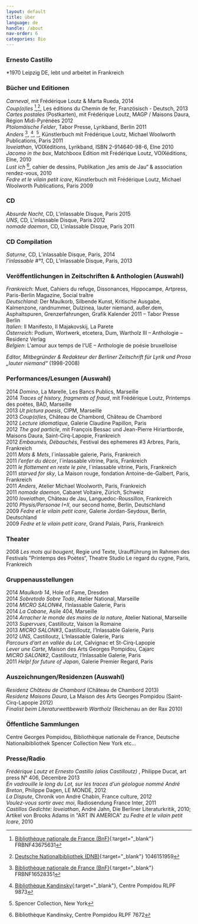 ```yaml
---
layout: default
title: über
language: de
handle: /about
nav-order: 6
categories: Bio
---
```

### Ernesto Castillo  
*1970 Leipzig DE, lebt und arbeitet in Frankreich  
  
  
### Bücher und Editionen  
  
*Carneval*, mit Frédérique Loutz &amp; Marta Rueda, 2014   
*Coup(o)les* [^1],[^2], Les éditions du Chemin de fer, Französisch - Deutsch, 2013  
*Cartes postales* (Postkarten), mit Frédérique Loutz, MAGP / Maisons Daura, Région Midi-Pyrénées 2012  
*Ptolomäische Felder*, Tabor Presse, Lyrikband, Berlin 2011  
*Anders* [^3], [^4], [^5], Künstlerbuch mit Frédérique Loutz, Michael Woolworth Publications, Paris 2011  
*loveiathan*, VOIXéditions, Lyrikband, ISBN 2-914640-98-6, Elne 2010  
*Jacomo in the box*, Matchboox Edition mit Frédérique Loutz, VOIXéditions, Elne, 2010  
*Lust ich* [^6], cahier de dessins, Publikation „les amis de Jau“ & association rendez-vous, 2010  
*Fedre et le vilain petit icare*, Künstlerbuch mit Frédérique Loutz, Michael Woolworth Publications, Paris 2009  
  
### CD 
  
*Absurde Nacht*, CD, L'inlassable Disque, Paris 2015  
*UNS*, CD, L'inlassable Disque, Paris 2012  
*nomade daemon*, CD, L'inlassable Disque, Paris 2011  

### CD  Compilation  
  
*Saturne*, CD, L’inlassable Disque, Paris, 2014  
*l’inlassable #°1*, CD, L’inlassable Disque, Paris, 2013  
  
### Veröffentlichungen in Zeitschriften & Anthologien (Auswahl)  
  
*Frankreich*: Muet, Cahiers du refuge, Dissonances, Hippocampe, Artpress, Paris-Berlin Magazine, Social traître  
*Deutschland*: Der Maulkorb, Silbende Kunst, Kritische Ausgabe, Kalmenzone, randnummer, Dulzinea, lauter niemand, außer.dem, Asphaltspuren, Grenzerfahrungen, Grafik Kalender 2011 – Tabor Presse Berlin  
*Italien*: Il Manifesto, Il Majakovskij, La Parete  
*Österreich*: Podium, Wortwerk, etcetera, Dum, Wartholz III  – Anthologie – Residenz Verlag  
*Belgien*: L&apos;amour aux temps de l&apos;UE – Anthologie de poésie bruxelloise  
    
*Editor, Mitbegründer & Redakteur der Berliner Zeitschrift für Lyrik und Prosa „lauter niemand“* (1998-2008)  
  
### Performances/Lesungen (Auswahl)  
  
2014 *Domino*, La Marelle, Les Bancs Publics, Marseille  
2014 *Traces of history, fragments of fraud*, mit Frédérique Loutz, Printemps des poètes, BAD, Marseille  
2013 *Ut pictura poesis*, CIPM, Marseille  
2013 *Coup(o)les*, Château de Chambord, Château de Chambord  
2012 *Lecture idiomatique*, Galerie Claudine Papillon, Paris  
2012 *The god particle*, mit François Bessac und Jean-Pierre Hiriartborde, Maisons Daura, Saint-Cirq-Lapopie, Frankreich  
2012 *Embaumés, Débauchés*, Festival des ephemeres #3 Arbres, Paris, Frankreich  
2011 *Mots & Mets*, l´inlassable galerie, Paris, Frankreich  
2011 *l’enfer du décor*, l´inlassable vitrine, Paris, Frankreich  
2011 *le flottement en reste le pire*, l´inlassable vitrine, Paris, Frankreich  
2011 *starved for sky*, La Maison rouge, fondation Antoine-de-Galbert, Paris, Frankreich  
2011 *Anders*, Atelier Michael Woolworth, Paris, Frankreich  
2011 *nomade daemon*, Cabaret Voltaire, Zürich, Schweiz  
2010 *loveiathan*, Château de Jau, Languedoc-Roussillon, Frankreich  
2010 *Physis/Personae I+II*, our second home, Berlin, Deutschland  
2009 *Fedre et le vilain petit icare*, Galerie Jordan-Seydoux, Berlin, Deutschland  
2009 *Fedre et le vilain petit icare*, Grand Palais, Paris, Frankreich  
  
### Theater  
  
2008 *Les mots qui bougent*, Regie und Texte, Uraufführung im Rahmen des Festivals ”Printemps des Poètes“, Theatre Studio Le regard du cygne, Paris, Frankreich  
  
### Gruppenausstellungen  
  
2014 *Maulkorb 14*, Hole of Fame, Dresden  
2014 *Sobretodo Sobre Todo*, Atelier National, Marseille  
2014 *MICRO SALON#4*, l’Inlassable Galerie, Paris  
2014 *La Cabane*, Asile 404, Marseille  
2014 *Arracher le monde des mains de la nature*, Atelier National, Marseille  
2013 *Supervues*, Castilloutz, Vaison la Romaine  
2013 *MICRO SALON#3*, Castilloutz, l’Inlassable Galerie, Paris  
2012 *UNS*, Castilloutz, L’Inlassable Galerie, Paris  
*Parcours d‘art en vallée du Lot*, Calvignac et St-Cirq-Lapopie  
*Lever une Carte*, Maison des Arts Georges Pompidou, Cajarc  
*MICRO SALON#2*, Castilloutz, l’Inlassable Galerie, Paris  
2011 *Help! for future of Japan*, Galerie Premier Regard, Paris  
 
### Auszeichnungen/Residenzen (Auswahl)  
  
*Residenz Château de Chambord* (Château de Chambord 2013)  
*Residenz Maisons Daura*, La Maison des Arts Georges Pompidou (Saint-Cirq-Lapopie 2012)  
*Finalist beim Literaturwettbewerb Wartholz* (Reichenau an der Rax 2010)  
    
### Öffentliche Sammlungen
Centre Georges Pompidou, Bibliothèque nationale de France, Deutsche Nationalbibliothek 
Spencer Collection New York etc...  
  
### Presse/Radio  
  
*Frédérique Loutz et Ernesto Castillo (alias Castilloutz)* , Philippe Ducat, art press N° 406, Décembre 2013  
*En vadrouille le long du Lot, sur les traces d’un géologue nommé André Breton*, Philippe Dagen, LE MONDE, 2012  
*La Dispute*, Chronik von André Chabin, France culture, 2012  
*Voulez-vous sortir avec moi*, Radiosendung France Inter, 2011  
*Castillos Gedichte: loveiathan*, André Jahn, Die Berliner Literaturkritik, 2010;  
Artikel von Brooks Adams in "ART IN AMERICA" zu *Fedre et le vilain petit Icare*, 2010  
  
[^1]: [Bibliothèque nationale de France (BnF)](http://catalogue.bnf.fr/ark:/12148/cb43675631h "BnF"){:target="_blank"} FRBNF43675631  

[^2]: [Deutsche Nationalbibliothek (DNB)](http://d-nb.info/1046151959 "d-nb"){:target="_blank"} 1046151959  

[^3]: [Bibliothèque nationale de France (BnF)](http://catalogue.bnf.fr/ark:/12148/cb42426478b "BnF"){:target="_blank"} FRBNF16528351  

[^4]: [Bibliothèque Kandinsky](http://www.centrepompidou.fr/cpv/ressource.action?param.id=id&param.idSource=FR_DO-26cfc53179d930bd98328ad5ec2f71b  "Bibliothèque Kandinsky"){:target="_blank"}, Centre Pompidou RLPF 9873  

[^5]: Spencer Collection, New York  

[^6]: Bibliothèque Kandinsky, Centre Pompidou RLPF 7672
